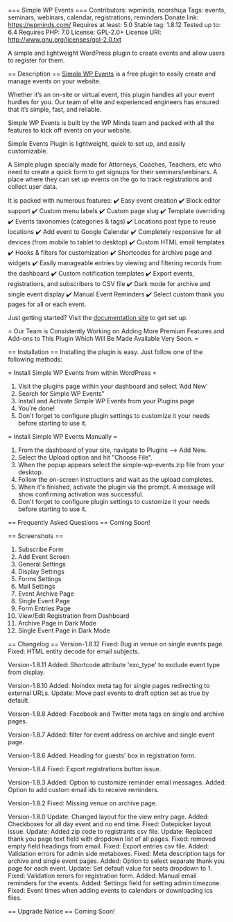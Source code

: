 === Simple WP Events ===
Contributors: wpminds, noorshuja
Tags: events, seminars, webinars, calendar, registrations, reminders
Donate link: https://wpminds.com/
Requires at least: 5.0
Stable tag: 1.8.12
Tested up to: 6.4
Requires PHP: 7.0
License: GPL-2.0+
License URI: http://www.gnu.org/licenses/gpl-2.0.txt

A simple and lightweight WordPress plugin to create events and allow users to register for them.

== Description ==
[Simple WP Events](https://simplewpevents.com/) is a free plugin to easily create and manage events on your website.

Whether it’s an on-site or virtual event, this plugin handles all your event hurdles for you. Our team of elite and experienced engineers has ensured that it’s simple, fast, and reliable.

Simple WP Events is built by the WP Minds team and packed with all the features to kick off events on your website.

Simple Events Plugin is lightweight, quick to set up, and easily customizable.

A Simple plugin specially made for Attorneys, Coaches, Teachers, etc who need to create a quick form to get signups for their seminars/webinars. A place where they can set up events on the go to track registrations and collect user data.
 
It is packed with numerous features:
✔️ Easy event creation
✔️ Block editor support
✔️ Custom menu labels
✔️ Custom page slug
✔️ Template overriding
✔️ Events taxonomies (categories & tags)
✔️ Locations post type to reuse locations
✔️ Add event to Google Calendar
✔️ Completely responsive for all devices (from mobile to tablet to desktop)
✔️ Custom HTML email templates
✔️ Hooks & filters for customization
✔️ Shortcodes for archive page and widgets
✔️ Easily manageable entries by viewing and filtering records from the dashboard
✔️ Custom notification templates
✔️ Export events, registrations, and subscribers to CSV file
✔️ Dark mode for archive and single event display
✔️ Manual Event Reminders
✔️ Select custom thank you pages for all or each event.

Just getting started? Visit the [documentation site](https://simplewpevents.com/docs/) to get set up.
 
= Our Team is Consistently Working on Adding More Premium Features and Add-ons to This Plugin Which Will Be Made Available Very Soon. =

== Installation ==
Installing the plugin is easy. Just follow one of the following methods:

= Install Simple WP Events from within WordPress =

1. Visit the plugins page within your dashboard and select ‘Add New’
2. Search for Simple WP Events”
3. Install and Activate Simple WP Events from your Plugins page
4. You're done!
5. Don't forget to configure plugin settings to customize it your needs before starting to use it.

= Install Simple WP Events Manually =

1. From the dashboard of your site, navigate to Plugins --> Add New.
2. Select the Upload option and hit "Choose File".
3. When the popup appears select the simple-wp-events.zip file from your desktop.
4. Follow the on-screen instructions and wait as the upload completes.
5. When it's finished, activate the plugin via the prompt. A message will show confirming activation was successful.
6. Don't forget to configure plugin settings to customize it your needs before starting to use it.

== Frequently Asked Questions ==
Coming Soon!

== Screenshots ==
1. Subscribe Form
2. Add Event Screen
3. General Settings
4. Display Settings
5. Forms Settings
6. Mail Settings
7. Event Archive Page
8. Single Event Page
9. Form Entries Page
10. View/Edit Registration from Dashboard
11. Archive Page in Dark Mode
12. Single Event Page in Dark Mode

== Changelog ==
Version-1.8.12
Fixed: Bug in venue on single events page.
Fixed: HTML entity decode for email subjects.

Version-1.8.11
Added: Shortcode attribute 'exc_type' to exclude event type from display.

Version-1.8.10
Added: Noindex meta tag for single pages redirecting to external URLs.
Update: Move past events to draft option set as true by default.

Version-1.8.8
Added: Facebook and Twitter meta tags on single and archive pages.

Version-1.8.7
Added: filter for event address on archive and single event page.

Version-1.8.6
Added: Heading for guests' box in registration form.

Version-1.8.4
Fixed: Export registrations button issue.

Version-1.8.3
Added: Option to customize reminder email messages.
Added: Option to add custom email ids to receive reminders.

Version-1.8.2
Fixed: Missing venue on archive page.

Version-1.8.0
Update: Changed layout for the view entry page.
Added: Checkboxes for all day event and no end time.
Fixed: Datepicker layout issue.
Update: Added zip code to registrants csv file.
Update: Replaced thank you page text field with dropdown list of all pages.
Fixed: removed empty field headings from email.
Fixed: Export entries csv file.
Added: Validation errors for admin side metaboxes.
Fixed: Meta description tags for archive and single event pages.
Added: Option to select separate thank you page for each event.
Update: Set default value for seats dropdown to 1.
Fixed: Validation errors for registration form.
Added: Manual email reminders for the events.
Added: Settings field for setting admin timezone.
Fixed: Event times when adding events to calendars or downloading ics files.

== Upgrade Notice ==
Coming Soon!